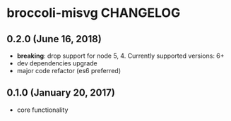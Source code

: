 # broccoli-misvg CHANGELOG

## 0.2.0 (June 16, 2018)

- **breaking**: drop support for node 5, 4. Currently supported versions: 6+
- dev dependencies upgrade
- major code refactor (es6 preferred)

## 0.1.0 (January 20, 2017)

- core functionality 
